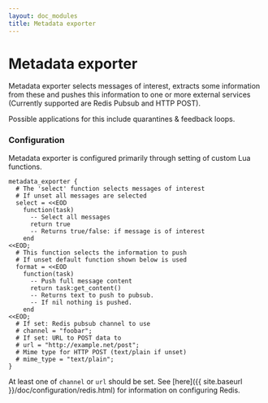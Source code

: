 ```yaml
---
layout: doc_modules
title: Metadata exporter
---
```


# Metadata exporter

Metadata exporter selects messages of interest, extracts some information from these and pushes this information to one or more external services (Currently supported are Redis Pubsub and HTTP POST).

Possible applications for this include quarantines & feedback loops.

### Configuration

Metadata exporter is configured primarily through setting of custom Lua functions.

~~~ucl
metadata_exporter {
  # The 'select' function selects messages of interest
  # If unset all messages are selected
  select = <<EOD
    function(task)
      -- Select all messages
      return true
      -- Returns true/false: if message is of interest
    end
<<EOD;
  # This function selects the information to push
  # If unset default function shown below is used
  format = <<EOD
    function(task)
      -- Push full message content
      return task:get_content()
      -- Returns text to push to pubsub.
      -- If nil nothing is pushed.
    end
<<EOD;
  # If set: Redis pubsub channel to use
  # channel = "foobar";
  # If set: URL to POST data to
  # url = "http://example.net/post";
  # Mime type for HTTP POST (text/plain if unset)
  # mime_type = "text/plain";
}
~~~

At least one of `channel` or `url` should be set. See [here]({{ site.baseurl }}/doc/configuration/redis.html) for information on configuring Redis.

